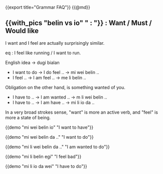 {{export title="Grammar FAQ"}}
{{@md}}
## {{with_pics "belin vs io" " : "}} : Want / Must / Would like

I want and I feel are actually surprisingly similar. 

eq : I feel like running / I want to run.

English idea -> dugi bialan

* I want to do -> I do feel .. -> mi wei belin ..
* I feel .. -> I am feel .. -> me li belin ..

Obligation on the other hand, is something wanted of you.

* I have to .. -> I am wanted .. -> m li wei belin ..
* I have to .. -> I am have .. -> mi li io da ..

In a very broad strokes sense, "want" is more an active verb, and "feel" is more a state of being.

{{demo "mi wei belin io" "I want to have"}}

{{demo "mi wei belin da .." "I want to do"}}

{{demo "mi li wei belin da .." "I am wanted to do"}}

{{demo "mi li belin egi" "I feel bad"}}

{{demo "mi li io da wei" "I have to do"}}













